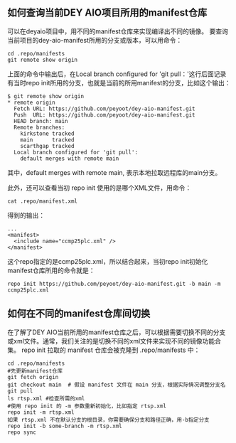 ## 如何查询当前DEY AIO项目所用的manifest仓库
可以在deyaio项目中，用不同的manifest仓库来实现编译出不同的镜像。
要查询当前项目的dey-aio-manifest所用的分支或版本，可以用命令：
```
cd .repo/manifests
git remote show origin
```
上面的命令中输出后，在Local branch configured for 'git pull：'这行后面记录有当时repo init所用的分支，也就是当前的所用manifest的分支，比如这个输出：
```
$ git remote show origin
* remote origin
  Fetch URL: https://github.com/peyoot/dey-aio-manifest.git
  Push  URL: https://github.com/peyoot/dey-aio-manifest.git
  HEAD branch: main
  Remote branches:
    kirkstone tracked
    main      tracked
    scarthgap tracked
  Local branch configured for 'git pull':
    default merges with remote main

```
其中，default merges with remote main, 表示本地拉取远程库的main分支。

此外，还可以查看当初 repo init 使用的是哪个XML文件，用命令：
```
cat .repo/manifest.xml
```
得到的输出：
```
...
<manifest>
  <include name="ccmp25plc.xml" />
</manifest>
```
这个repo指定的是ccmp25plc.xml，所以结合起来，当初repo init初始化manifest仓库所用的命令就是：
```
repo init https://github.com/peyoot/dey-aio-manifest.git -b main -m ccmp25plc.xml
```
## 如何在不同的manifest仓库间切换
在了解了DEY AIO当前所用的manifest仓库之后，可以根据需要切换不同的分支或xml文件。通常，我们关注的是切换不同的xml文件来实现不同的镜像功能合集。
repo init 拉取的 manifest 仓库会被克隆到 .repo/manifests 中：
```
cd .repo/manifests
#先更新manifest仓库
git fetch origin
git checkout main  # 假设 manifest 文件在 main 分支，根据实际情况调整分支名
git pull
ls rtsp.xml #检查所需的xml
#使用 repo init 的 -m 参数重新初始化，比如指定 rtsp.xml
repo init -m rtsp.xml
如果 rtsp.xml 不在默认分支的根目录，你需要确保分支和路径正确，用-b指定分支
repo init -b some-branch -m rtsp.xml
repo sync
```